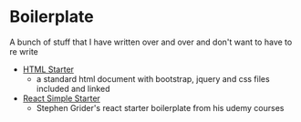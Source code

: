 # Boilerplate


 A bunch of stuff that I have written over and over and don't want to have to re write

 - [HTML Starter](./standard_html)
    - a standard html document with bootstrap, jquery and css files included and linked
- [React Simple Starter](https://github.com/stephengrider/reduxsimplestarter)
    - Stephen Grider's react starter boilerplate from his udemy courses
